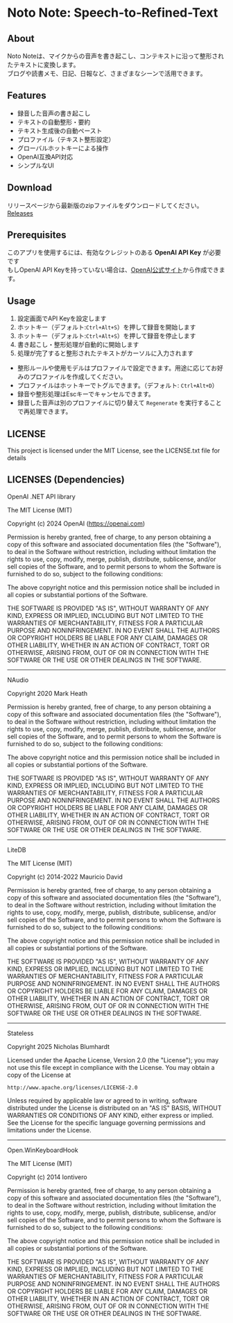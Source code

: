 # Noto Note: Speech-to-Refined-Text

## About

Noto Noteは、マイクからの音声を書き起こし、コンテキストに沿って整形されたテキストに変換します。  
ブログや読書メモ、日記、日報など、さまざまなシーンで活用できます。

## Features

- 録音した音声の書き起こし
- テキストの自動整形・要約
- テキスト生成後の自動ペースト
- プロファイル（テキスト整形設定）
- グローバルホットキーによる操作
- OpenAI互換API対応
- シンプルなUI

## Download

リリースページから最新版のzipファイルをダウンロードしてください。  
[Releases](https://github.com/amamagi/NotoNote/releases)

## Prerequisites
このアプリを使用するには、有効なクレジットのある **OpenAI API Key** が必要です  
もしOpenAI API Keyを持っていない場合は、[OpenAI公式サイト](https://platform.openai.com/account/api-keys)から作成できます。

## Usage
1. 設定画面でAPI Keyを設定します
2. ホットキー（デフォルト:`Ctrl+Alt+S`）を押して録音を開始します
3. ホットキー（デフォルト:`Ctrl+Alt+S`）を押して録音を停止します
4. 書き起こし・整形処理が自動的に開始します
5. 処理が完了すると整形されたテキストがカーソルに入力されます

- 整形ルールや使用モデルはプロファイルで設定できます。用途に応じてお好みのプロファイルを作成してください。
- プロファイルはホットキーでトグルできます。（デフォルト: `Ctrl+Alt+D`） 
- 録音や整形処理はEscキーでキャンセルできます。
- 録音した音声は別のプロファイルに切り替えて `Regenerate` を実行することで再処理できます。


## LICENSE
This project is licensed under the MIT License, see the LICENSE.txt file for details


## LICENSES (Dependencies)

OpenAI .NET API library

The MIT License (MIT)

Copyright (c) 2024 OpenAI (https://openai.com)


Permission is hereby granted, free of charge, to any person obtaining a copy
of this software and associated documentation files (the "Software"), to deal
in the Software without restriction, including without limitation the rights
to use, copy, modify, merge, publish, distribute, sublicense, and/or sell
copies of the Software, and to permit persons to whom the Software is
furnished to do so, subject to the following conditions:

The above copyright notice and this permission notice shall be included in
all copies or substantial portions of the Software.

THE SOFTWARE IS PROVIDED "AS IS", WITHOUT WARRANTY OF ANY KIND, EXPRESS OR
IMPLIED, INCLUDING BUT NOT LIMITED TO THE WARRANTIES OF MERCHANTABILITY,
FITNESS FOR A PARTICULAR PURPOSE AND NONINFRINGEMENT. IN NO EVENT SHALL THE
AUTHORS OR COPYRIGHT HOLDERS BE LIABLE FOR ANY CLAIM, DAMAGES OR OTHER
LIABILITY, WHETHER IN AN ACTION OF CONTRACT, TORT OR OTHERWISE, ARISING FROM,
OUT OF OR IN CONNECTION WITH THE SOFTWARE OR THE USE OR OTHER DEALINGS IN
THE SOFTWARE.

---

NAudio

Copyright 2020 Mark Heath

Permission is hereby granted, free of charge, to any person obtaining a copy of this software and associated documentation files (the "Software"), to deal in the Software without restriction, including without limitation the rights to use, copy, modify, merge, publish, distribute, sublicense, and/or sell copies of the Software, and to permit persons to whom the Software is furnished to do so, subject to the following conditions:

The above copyright notice and this permission notice shall be included in all copies or substantial portions of the Software.

THE SOFTWARE IS PROVIDED "AS IS", WITHOUT WARRANTY OF ANY KIND, EXPRESS OR IMPLIED, INCLUDING BUT NOT LIMITED TO THE WARRANTIES OF MERCHANTABILITY, FITNESS FOR A PARTICULAR PURPOSE AND NONINFRINGEMENT. IN NO EVENT SHALL THE AUTHORS OR COPYRIGHT HOLDERS BE LIABLE FOR ANY CLAIM, DAMAGES OR OTHER LIABILITY, WHETHER IN AN ACTION OF CONTRACT, TORT OR OTHERWISE, ARISING FROM, OUT OF OR IN CONNECTION WITH THE SOFTWARE OR THE USE OR OTHER DEALINGS IN THE SOFTWARE.

---

LiteDB

The MIT License (MIT)

Copyright (c) 2014-2022 Mauricio David

Permission is hereby granted, free of charge, to any person obtaining a copy
of this software and associated documentation files (the "Software"), to deal
in the Software without restriction, including without limitation the rights
to use, copy, modify, merge, publish, distribute, sublicense, and/or sell
copies of the Software, and to permit persons to whom the Software is
furnished to do so, subject to the following conditions:

The above copyright notice and this permission notice shall be included in all
copies or substantial portions of the Software.

THE SOFTWARE IS PROVIDED "AS IS", WITHOUT WARRANTY OF ANY KIND, EXPRESS OR
IMPLIED, INCLUDING BUT NOT LIMITED TO THE WARRANTIES OF MERCHANTABILITY,
FITNESS FOR A PARTICULAR PURPOSE AND NONINFRINGEMENT. IN NO EVENT SHALL THE
AUTHORS OR COPYRIGHT HOLDERS BE LIABLE FOR ANY CLAIM, DAMAGES OR OTHER
LIABILITY, WHETHER IN AN ACTION OF CONTRACT, TORT OR OTHERWISE, ARISING FROM,
OUT OF OR IN CONNECTION WITH THE SOFTWARE OR THE USE OR OTHER DEALINGS IN THE
SOFTWARE.

---

Stateless 

Copyright 2025 Nicholas Blumhardt

Licensed under the Apache License, Version 2.0 (the "License");
you may not use this file except in compliance with the License.
You may obtain a copy of the License at

    http://www.apache.org/licenses/LICENSE-2.0

Unless required by applicable law or agreed to in writing, software
distributed under the License is distributed on an "AS IS" BASIS,
WITHOUT WARRANTIES OR CONDITIONS OF ANY KIND, either express or implied.
See the License for the specific language governing permissions and
limitations under the License.

---

Open.WinKeyboardHook

The MIT License (MIT)

Copyright (c) 2014 lontivero

Permission is hereby granted, free of charge, to any person obtaining a copy
of this software and associated documentation files (the "Software"), to deal
in the Software without restriction, including without limitation the rights
to use, copy, modify, merge, publish, distribute, sublicense, and/or sell
copies of the Software, and to permit persons to whom the Software is
furnished to do so, subject to the following conditions:

The above copyright notice and this permission notice shall be included in all
copies or substantial portions of the Software.

THE SOFTWARE IS PROVIDED "AS IS", WITHOUT WARRANTY OF ANY KIND, EXPRESS OR
IMPLIED, INCLUDING BUT NOT LIMITED TO THE WARRANTIES OF MERCHANTABILITY,
FITNESS FOR A PARTICULAR PURPOSE AND NONINFRINGEMENT. IN NO EVENT SHALL THE
AUTHORS OR COPYRIGHT HOLDERS BE LIABLE FOR ANY CLAIM, DAMAGES OR OTHER
LIABILITY, WHETHER IN AN ACTION OF CONTRACT, TORT OR OTHERWISE, ARISING FROM,
OUT OF OR IN CONNECTION WITH THE SOFTWARE OR THE USE OR OTHER DEALINGS IN THE
SOFTWARE.